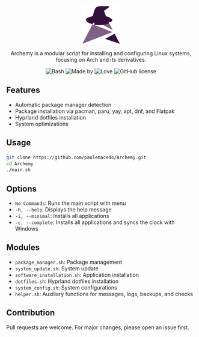 
<div align="center">
   <a href="http://paulemacedo.vercel.app"><img src="assets/Archemy.png" alt="Archemy Icon" width="100" height="100" /></a>
   <p>Archemy is a modular script for installing and configuring Linux systems, focusing on Arch and its derivatives.</p>
   <div>
      <img src="https://img.shields.io/badge/bash-432E54?style=for-the-badge&logo=gnu-bash&logoColor=white" alt="Bash" />
      <img src="https://img.shields.io/badge/Made%20by-Paule-432E54?style=for-the-badge" alt="Made by" />
      <img src="https://img.shields.io/badge/Made%20with%20-❤️-432E54?style=for-the-badge&color=432E54" alt="Love" />
      <img src="https://img.shields.io/github/license/paulemacedo/Archemy?style=for-the-badge&color=432E54" alt="GitHub license" />
   </div>
</div>

## Features
- Automatic package manager detection
- Package installation via pacman, paru, yay, apt, dnf, and Flatpak
- Hyprland dotfiles installation
- System optimizations

## Usage
   ```bash
   git clone https://github.com/paulemacedo/Archemy.git
   cd Archemy
   ./main.sh
   ```
## Options
   - `No Commands`: Runs the main script with menu
   - `-h, --help`: Displays the help message
   - `-i, --minimal`: Installs all applications
   - `-c, --complete`: Installs all applications and syncs the clock with Windows

## Modules
- `package_manager.sh`: Package management
- `system_update.sh`: System update
- `software_installation.sh`: Application installation
- `dotfiles.sh`: Hyprland dotfiles installation
- `system_config.sh`: System configurations
- `helper.sh`: Auxiliary functions for messages, logs, backups, and checks

## Contribution
Pull requests are welcome. For major changes, please open an issue first.
